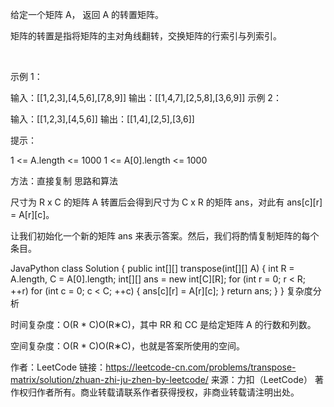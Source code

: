 给定一个矩阵 A， 返回 A 的转置矩阵。

矩阵的转置是指将矩阵的主对角线翻转，交换矩阵的行索引与列索引。

 

示例 1：

输入：[[1,2,3],[4,5,6],[7,8,9]]
输出：[[1,4,7],[2,5,8],[3,6,9]]
示例 2：

输入：[[1,2,3],[4,5,6]]
输出：[[1,4],[2,5],[3,6]]
 

提示：

1 <= A.length <= 1000
1 <= A[0].length <= 1000


方法：直接复制
思路和算法

尺寸为 R x C 的矩阵 A 转置后会得到尺寸为 C x R 的矩阵 ans，对此有 ans[c][r] = A[r][c]。

让我们初始化一个新的矩阵 ans 来表示答案。然后，我们将酌情复制矩阵的每个条目。

JavaPython
class Solution {
    public int[][] transpose(int[][] A) {
        int R = A.length, C = A[0].length;
        int[][] ans = new int[C][R];
        for (int r = 0; r < R; ++r)
            for (int c = 0; c < C; ++c) {
                ans[c][r] = A[r][c];
            }
        return ans;
    }
}
复杂度分析

时间复杂度：O(R * C)O(R∗C)，其中 RR 和 CC 是给定矩阵 A 的行数和列数。

空间复杂度：O(R * C)O(R∗C)，也就是答案所使用的空间。

作者：LeetCode
链接：https://leetcode-cn.com/problems/transpose-matrix/solution/zhuan-zhi-ju-zhen-by-leetcode/
来源：力扣（LeetCode）
著作权归作者所有。商业转载请联系作者获得授权，非商业转载请注明出处。
